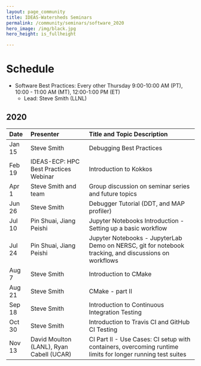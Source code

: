 ```yaml
---
layout: page_community
title: IDEAS-Watersheds Seminars
permalink: /community/seminars/software_2020
hero_image: /img/black.jpg
hero_height: is_fullheight

---
```


# Schedule
* Software Best Practices: Every other Thursday 9:00-10:00 AM (PT), 10:00 - 11:00 AM (MT), 12:00-1:00 PM (ET)
  - Lead:  Steve Smith (LLNL)

## 2020

| Date      |   Presenter                            | Title and Topic Description                    |
|:----------|:---------------------------------------|:-----------------------------------------------|
| Jan 15    | Steve Smith                            | Debugging Best Practices |
| Feb 19    | IDEAS-ECP: HPC Best Practices Webinar  | Introduction to Kokkos |
| Apr 1     | Steve Smith and team                   | Group discussion on seminar series and future topics |
| Jun 26   | Steve Smith                            | Debugger Tutorial (DDT, and MAP profiler)  |
| Jul 10   | Pin Shuai, Jiang Peishi                | Jupyter Notebooks Introduction - Setting up a basic workflow |
| Jul 24    | Pin Shuai, Jiang Peishi                | Jupyter Notebooks - JupyterLab Demo on NERSC, git for notebook tracking, and discussions on workflows |
| Aug 7     | Steve Smith                            | Introduction to CMake |
| Aug 21    | Steve Smith                            | CMake - part II |
| Sep 18   | Steve Smith                            | Introduction to Continuous Integration Testing |
| Oct 30    | Steve Smith                            | Introduction to Travis CI and GitHub CI Testing |
| Nov 13    | David Moulton (LANL), Ryan Cabell (UCAR) | CI Part II - Use Cases:  CI setup with containers, overcoming runtime limits for longer running test suites |



